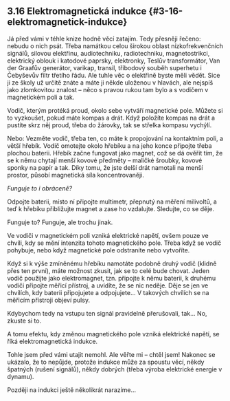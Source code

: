 ## 3.16 Elektromagnetická indukce {#3-16-elektromagnetick-indukce}

Já před vámi v téhle knize hodně věcí zatajím. Tedy přesněji řečeno: nebudu o nich psát. Třeba namátkou celou širokou oblast nízkofrekvenčních signálů, silovou elektřinu, audiotechniku, radiotechniku, magnetostrikci, elektrický oblouk i katodové paprsky, elektronky, Teslův transformátor, Van der Graafův generátor, varikap, transil, tříbodový souběh superhetu i Čebyševův filtr třetího řádu. Ale tuhle věc o elektřině byste měli vědět. Sice ji ze školy už určitě znáte a máte ji někde uloženou v hlavách, ale nejspíš jako zlomkovitou znalost – něco s pravou rukou tam bylo a s vodičem v magnetickém poli a tak.

Vodič, kterým protéká proud, okolo sebe vytváří magnetické pole. Můžete si to vyzkoušet, pokud máte kompas a drát. Když položíte kompas na drát a pustíte skrz něj proud, třeba do žárovky, tak se střelka kompasu vychýlí.

Nebo: Vezměte vodič, třeba ten, co máte k propojování na kontaktním poli, a větší hřebík. Vodič omotejte okolo hřebíku a na jeho konce připojte třeba plochou baterii. Hřebík začne fungovat jako magnet, což se dá ověřit tím, že se k němu chytají menší kovové předměty – maličké šroubky, kovové sponky na papír a tak. Díky tomu, že jste delší drát namotali na menší prostor, působí magnetická síla koncentrovaněji.

_Funguje to i obráceně?_

Odpojte baterii, místo ní připojte multimetr, přepnutý na měření milivoltů, a teď k hřebíku přibližujte magnet a zase ho vzdalujte. Sledujte, co se děje.

Funguje to? Funguje, ale trochu jinak.

Ve vodiči v magnetickém poli vzniká elektrické napětí, ovšem pouze ve chvíli, kdy se mění intenzita tohoto magnetického pole. Třeba když se vodič pohybuje, nebo když magnetické pole odstraníte nebo vytvoříte.

Když si k výše zmíněnému hřebíku namotáte podobně druhý vodič (klidně přes ten první), máte možnost zkusit, jak se to celé bude chovat. Jeden vodič použijte jako elektromagnet, tzn. připojte k němu baterii, k druhému vodiči připojte měřicí přístroj, a uvidíte, že se nic neděje. Děje se jen ve chvílích, kdy baterii připojujete a odpojujete... V takových chvílích se na měřicím přístroji objeví pulsy.

Kdybychom tedy na vstupu ten signál pravidelně přerušovali, tak... No, zkuste si to.

A tomu efektu, kdy změnou magnetického pole vzniká elektrické napětí, se říká elektromagnetická indukce.

Tohle jsem před vámi utajit nemohl. Ale věřte mi – chtěl jsem! Nakonec se ukázalo, že to nepůjde, protože indukce může za spoustu věcí, někdy špatných (rušení signálů), někdy dobrých (třeba výroba elektrické energie v dynamu).

Později na indukci ještě několikrát narazíme...